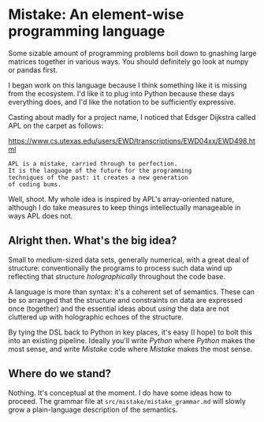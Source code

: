# Mistake: An element-wise programming language

Some sizable amount of programming problems boil down to gnashing large matrices
together in various ways. You should definitely go look at numpy or pandas first.

I began work on this language because I think something like it is missing from
the ecosystem. I'd like it to plug into Python because these days everything does,
and I'd like the notation to be sufficiently expressive.

Casting about madly for a project name, I noticed that Edsger Dijkstra called APL
on the carpet as follows:

https://www.cs.utexas.edu/users/EWD/transcriptions/EWD04xx/EWD498.html

    APL is a mistake, carried through to perfection.
    It is the language of the future for the programming
    techniques of the past: it creates a new generation
    of coding bums.

Well, shoot. My whole idea is inspired by APL's array-oriented nature, although
I do take measures to keep things intellectually manageable in ways APL does not.

## Alright then. What's the big idea?

Small to medium-sized data sets, generally numerical, with a great deal of
structure: conventionally the programs to process such data wind up reflecting
that structure *holographically* throughout the code base.

A language is more than syntax: it's a coherent set of semantics. These can be
so arranged that the structure and constraints on data are expressed once (together)
and the essential ideas about *using* the data are not cluttered up with
holographic echoes of the structure.

By tying the DSL back to Python in key places, it's easy (I hope) to bolt this
into an existing pipeline. Ideally you'll write *Python* where *Python*  makes
the most sense, and write *Mistake* code where *Mistake* makes the most sense.

## Where do we stand?

Nothing. It's conceptual at the moment. I do have some ideas how to proceed.
The grammar file at `src/mistake/mistake_grammar.md` will slowly grow a
plain-language description of the semantics.
